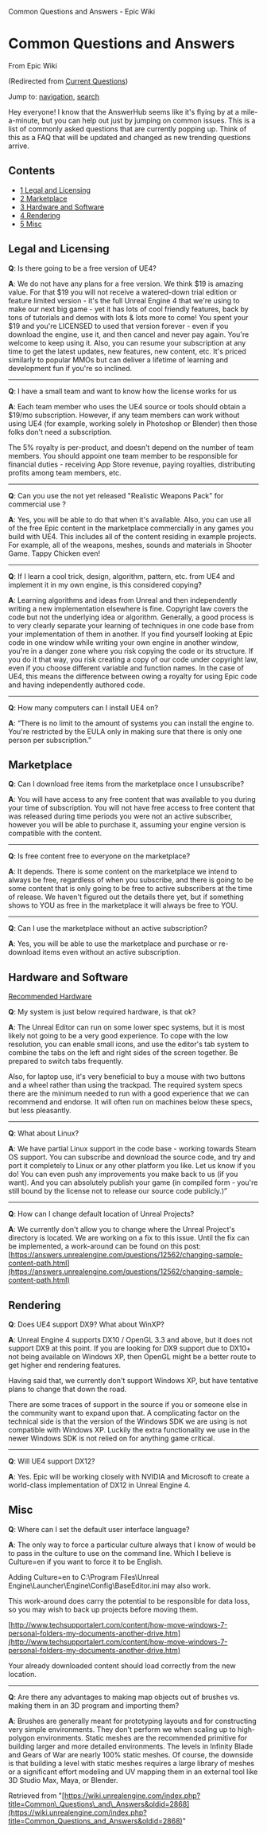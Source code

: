 Common Questions and Answers - Epic Wiki              

Common Questions and Answers
============================

From Epic Wiki

(Redirected from [Current Questions](/index.php?title=Current_Questions&redirect=no "Current Questions"))

Jump to: [navigation](#mw-navigation), [search](#p-search)

Hey everyone! I know that the AnswerHub seems like it's flying by at a mile-a-minute, but you can help out just by jumping on common issues. This is a list of commonly asked questions that are currently popping up. Think of this as a FAQ that will be updated and changed as new trending questions arrive.

Contents
--------

*   [1 Legal and Licensing](#Legal_and_Licensing)
*   [2 Marketplace](#Marketplace)
*   [3 Hardware and Software](#Hardware_and_Software)
*   [4 Rendering](#Rendering)
*   [5 Misc](#Misc)

Legal and Licensing
-------------------

**Q**: Is there going to be a free version of UE4?

**A**: We do not have any plans for a free version. We think $19 is amazing value. For that $19 you will not receive a watered-down trial edition or feature limited version - it's the full Unreal Engine 4 that we're using to make our next big game - yet it has lots of cool friendly features, back by tons of tutorials and demos with lots & lots more to come! You spent your $19 and you're LICENSED to used that version forever - even if you download the engine, use it, and then cancel and never pay again. You're welcome to keep using it. Also, you can resume your subscription at any time to get the latest updates, new features, new content, etc. It's priced similarly to popular MMOs but can deliver a lifetime of learning and development fun if you're so inclined.

* * *

**Q**: I have a small team and want to know how the license works for us

**A**: Each team member who uses the UE4 source or tools should obtain a $19/mo subscription. However, if any team members can work without using UE4 (for example, working solely in Photoshop or Blender) then those folks don't need a subscription.

The 5% royalty is per-product, and doesn't depend on the number of team members. You should appoint one team member to be responsible for financial duties - receiving App Store revenue, paying royalties, distributing profits among team members, etc.

* * *

**Q**: Can you use the not yet released "Realistic Weapons Pack" for commercial use ?

**A**: Yes, you will be able to do that when it's available. Also, you can use all of the free Epic content in the marketplace commercially in any games you build with UE4. This includes all of the content residing in example projects. For example, all of the weapons, meshes, sounds and materials in Shooter Game. Tappy Chicken even!

* * *

**Q**: If I learn a cool trick, design, algorithm, pattern, etc. from UE4 and implement it in my own engine, is this considered copying?

**A**: Learning algorithms and ideas from Unreal and then independently writing a new implementation elsewhere is fine. Copyright law covers the code but not the underlying idea or algorithm. Generally, a good process is to very clearly separate your learning of techniques in one code base from your implementation of them in another. If you find yourself looking at Epic code in one window while writing your own engine in another window, you're in a danger zone where you risk copying the code or its structure. If you do it that way, you risk creating a copy of our code under copyright law, even if you choose different variable and function names. In the case of UE4, this means the difference between owing a royalty for using Epic code and having independently authored code.

* * *

**Q**: How many computers can I install UE4 on?

**A**: “There is no limit to the amount of systems you can install the engine to. You're restricted by the EULA only in making sure that there is only one person per subscription.”

Marketplace
-----------

**Q**: Can I download free items from the marketplace once I unsubscribe?

**A**: You will have access to any free content that was available to you during your time of subscription. You will not have free access to free content that was released during time periods you were not an active subscriber, however you will be able to purchase it, assuming your engine version is compatible with the content.

* * *

**Q**: Is free content free to everyone on the marketplace?

**A**: It depends. There is some content on the marketplace we intend to always be free, regardless of when you subscribe, and there is going to be some content that is only going to be free to active subscribers at the time of release. We haven't figured out the details there yet, but if something shows to YOU as free in the marketplace it will always be free to YOU.

* * *

**Q**: Can I use the marketplace without an active subscription?

**A**: Yes, you will be able to use the marketplace and purchase or re-download items even without an active subscription.

Hardware and Software
---------------------

[Recommended Hardware](/Recommended_Hardware "Recommended Hardware")

**Q**: My system is just below required hardware, is that ok?

**A**: The Unreal Editor can run on some lower spec systems, but it is most likely not going to be a very good experience. To cope with the low resolution, you can enable small icons, and use the editor's tab system to combine the tabs on the left and right sides of the screen together. Be prepared to switch tabs frequently.

Also, for laptop use, it's very beneficial to buy a mouse with two buttons and a wheel rather than using the trackpad. The required system specs there are the minimum needed to run with a good experience that we can recommend and endorse. It will often run on machines below these specs, but less pleasantly.

* * *

**Q**: What about Linux?

**A**: We have partial Linux support in the code base - working towards Steam OS support. You can subscribe and download the source code, and try and port it completely to Linux or any other platform you like. Let us know if you do! You can even push any improvements you make back to us (if you want). And you can absolutely publish your game (in compiled form - you're still bound by the license not to release our source code publicly.)”

* * *

**Q**: How can I change default location of Unreal Projects?

**A**: We currently don't allow you to change where the Unreal Project's directory is located. We are working on a fix to this issue. Until the fix can be implemented, a work-around can be found on this post: [https://answers.unrealengine.com/questions/12562/changing-sample-content-path.html](https://answers.unrealengine.com/questions/12562/changing-sample-content-path.html)

Rendering
---------

**Q**: Does UE4 support DX9? What about WinXP?

**A**: Unreal Engine 4 supports DX10 / OpenGL 3.3 and above, but it does not support DX9 at this point. If you are looking for DX9 support due to DX10+ not being available on Windows XP, then OpenGL might be a better route to get higher end rendering features.

Having said that, we currently don't support Windows XP, but have tentative plans to change that down the road.

There are some traces of support in the source if you or someone else in the community want to expand upon that. A complicating factor on the technical side is that the version of the Windows SDK we are using is not compatible with Windows XP. Luckily the extra functionality we use in the newer Windows SDK is not relied on for anything game critical.

* * *

**Q**: Will UE4 support DX12?

**A**: Yes. Epic will be working closely with NVIDIA and Microsoft to create a world-class implementation of DX12 in Unreal Engine 4.

Misc
----

**Q**: Where can I set the default user interface language?

**A**: The only way to force a particular culture always that I know of would be to pass in the culture to use on the command line. Which I believe is Culture=en if you want to force it to be English.

Adding Culture=en to C:\\Program Files\\Unreal Engine\\Launcher\\Engine\\Config\\BaseEditor.ini may also work.

This work-around does carry the potential to be responsible for data loss, so you may wish to back up projects before moving them.

[http://www.techsupportalert.com/content/how-move-windows-7-personal-folders-my-documents-another-drive.htm](http://www.techsupportalert.com/content/how-move-windows-7-personal-folders-my-documents-another-drive.htm)

Your already downloaded content should load correctly from the new location.

* * *

**Q**: Are there any advantages to making map objects out of brushes vs. making them in an 3D program and importing them?

**A**: Brushes are generally meant for prototyping layouts and for constructing very simple environments. They don't perform we when scaling up to high-polygon environments. Static meshes are the recommended primitive for building larger and more detailed environments. The levels in Infinity Blade and Gears of War are nearly 100% static meshes. Of course, the downside is that building a level with static meshes requires a large library of meshes or a significant effort modeling and UV mapping them in an external tool like 3D Studio Max, Maya, or Blender.

Retrieved from "[https://wiki.unrealengine.com/index.php?title=Common\_Questions\_and\_Answers&oldid=2868](https://wiki.unrealengine.com/index.php?title=Common_Questions_and_Answers&oldid=2868)"